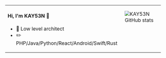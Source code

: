 <table  align="center" width="100%">
<tr>
<td valign="top">

#### Hi, I'm KAY53N 👋

- :briefcase: Low level architect<br/>
- :pencil2: PHP/Java/Python/React/Android/Swift/Rust<br/>

</td>
<td valign="top">

![KAY53N GitHub stats](https://github-readme-stats.vercel.app/api?username=KAY53N&show_icons=true&count_private=true&theme=vue)
  
</td>
</tr>


</table>
